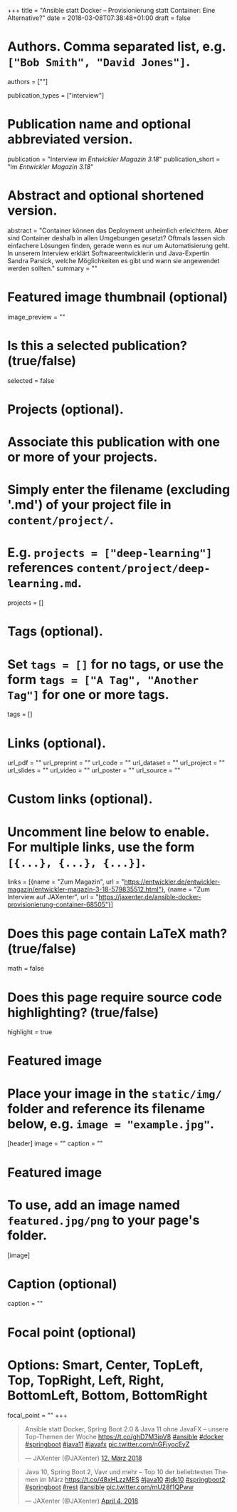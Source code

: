 +++
title = "Ansible statt Docker – Provisionierung statt Container: Eine Alternative?"
date = 2018-03-08T07:38:48+01:00
draft = false

# Authors. Comma separated list, e.g. `["Bob Smith", "David Jones"]`.
authors = [""]

publication_types = ["interview"]

# Publication name and optional abbreviated version.
publication = "Interview im *Entwickler Magazin 3.18*"
publication_short = "Im *Entwickler Magazin 3.18*"

# Abstract and optional shortened version.
abstract = "Container können das Deployment unheimlich erleichtern. Aber sind Container deshalb in allen Umgebungen gesetzt? Oftmals lassen sich einfachere Lösungen finden, gerade wenn es nur um Automatisierung geht. In unserem Interview erklärt Softwareentwicklerin und Java-Expertin Sandra Parsick, welche Möglichkeiten es gibt und wann sie angewendet werden sollten."
summary = ""

# Featured image thumbnail (optional)
image_preview = ""

# Is this a selected publication? (true/false)
selected = false

# Projects (optional).
#   Associate this publication with one or more of your projects.
#   Simply enter the filename (excluding '.md') of your project file in `content/project/`.
#   E.g. `projects = ["deep-learning"]` references `content/project/deep-learning.md`.
projects = []

# Tags (optional).
#   Set `tags = []` for no tags, or use the form `tags = ["A Tag", "Another Tag"]` for one or more tags.
tags = []

# Links (optional).
url_pdf = ""
url_preprint = ""
url_code = ""
url_dataset = ""
url_project = ""
url_slides = ""
url_video = ""
url_poster = ""
url_source = ""

# Custom links (optional).
#   Uncomment line below to enable. For multiple links, use the form `[{...}, {...}, {...}]`.
links = [{name = "Zum Magazin", url = "https://entwickler.de/entwickler-magazin/entwickler-magazin-3-18-579835512.html"},
              {name = "Zum Interview auf JAXenter", url = "https://jaxenter.de/ansible-docker-provisionierung-container-68505"}]

# Does this page contain LaTeX math? (true/false)
math = false

# Does this page require source code highlighting? (true/false)
highlight = true

# Featured image
# Place your image in the `static/img/` folder and reference its filename below, e.g. `image = "example.jpg"`.
[header]
image = ""
caption = ""

# Featured image
# To use, add an image named `featured.jpg/png` to your page's folder.
[image]
# Caption (optional)
caption = ""

# Focal point (optional)
# Options: Smart, Center, TopLeft, Top, TopRight, Left, Right, BottomLeft, Bottom, BottomRight
focal_point = ""
+++

<blockquote class="twitter-tweet" data-lang="de"><p lang="de" dir="ltr">Ansible statt Docker, Spring Boot 2.0 &amp; Java 11 ohne JavaFX – unsere Top-Themen der Woche <a href="https://t.co/ghD7M3ipV8">https://t.co/ghD7M3ipV8</a> <a href="https://twitter.com/hashtag/ansible?src=hash&amp;ref_src=twsrc%5Etfw">#ansible</a> <a href="https://twitter.com/hashtag/docker?src=hash&amp;ref_src=twsrc%5Etfw">#docker</a> <a href="https://twitter.com/hashtag/springboot?src=hash&amp;ref_src=twsrc%5Etfw">#springboot</a> <a href="https://twitter.com/hashtag/java11?src=hash&amp;ref_src=twsrc%5Etfw">#java11</a> <a href="https://twitter.com/hashtag/javafx?src=hash&amp;ref_src=twsrc%5Etfw">#javafx</a> <a href="https://t.co/nGFjyocEyZ">pic.twitter.com/nGFjyocEyZ</a></p>&mdash; JAXenter (@JAXenter) <a href="https://twitter.com/JAXenter/status/973227740697714691?ref_src=twsrc%5Etfw">12. März 2018</a></blockquote>
<script async src="https://platform.twitter.com/widgets.js" charset="utf-8"></script>


<blockquote class="twitter-tweet" data-partner="tweetdeck"><p lang="de" dir="ltr">Java 10, Spring Boot 2, Vavr und mehr – Top 10 der beliebtesten Themen im März <a href="https://t.co/48xHLzzMES">https://t.co/48xHLzzMES</a> <a href="https://twitter.com/hashtag/java10?src=hash&amp;ref_src=twsrc%5Etfw">#java10</a> <a href="https://twitter.com/hashtag/jdk10?src=hash&amp;ref_src=twsrc%5Etfw">#jdk10</a> <a href="https://twitter.com/hashtag/springboot2?src=hash&amp;ref_src=twsrc%5Etfw">#springboot2</a> <a href="https://twitter.com/hashtag/springboot?src=hash&amp;ref_src=twsrc%5Etfw">#springboot</a> <a href="https://twitter.com/hashtag/rest?src=hash&amp;ref_src=twsrc%5Etfw">#rest</a> <a href="https://twitter.com/hashtag/ansible?src=hash&amp;ref_src=twsrc%5Etfw">#ansible</a> <a href="https://t.co/mU28f1QPww">pic.twitter.com/mU28f1QPww</a></p>&mdash; JAXenter (@JAXenter) <a href="https://twitter.com/JAXenter/status/981473680470441986?ref_src=twsrc%5Etfw">April 4, 2018</a></blockquote>
<script async src="https://platform.twitter.com/widgets.js" charset="utf-8"></script>
